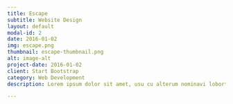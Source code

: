 ```yaml
---
title: Escape
subtitle: Website Design
layout: default
modal-id: 2
date: 2016-01-02
img: escape.png
thumbnail: escape-thumbnail.png
alt: image-alt
project-date: 2016-01-02
client: Start Bootstrap
category: Web Development
description: Lorem ipsum dolor sit amet, usu cu alterum nominavi lobortis. At duo novum diceret. Tantas apeirian vix et, usu sanctus postulant inciderint ut, populo diceret necessitatibus in vim. Cu eum dicam feugiat noluisse.

---
```

